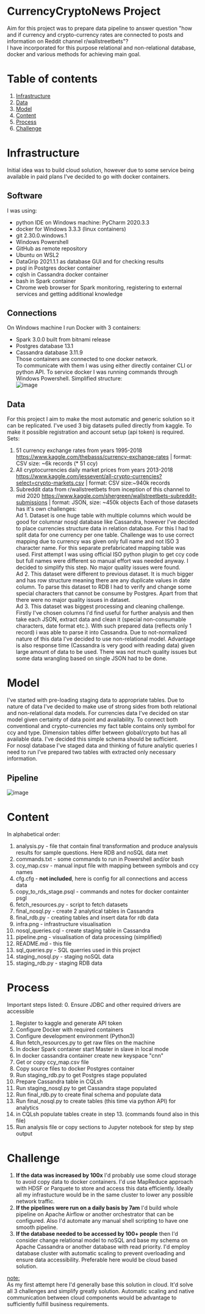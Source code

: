 # CurrencyCryptoNews Project

Aim for this project was to prepare data pipeline to answer question "how and if currency and crypto-currency rates are connected to posts and information on Reddit channel r/wallstreetbets"? </br>
I have incorporated for this purpose relational and non-relational database, docker and various methods for achieving main goal.

# Table of contents
1. [Infrastructure](#infrastructure)
2. [Data](#data)
3. [Model](#model)
4. [Content](#content)
5. [Process](#process)
6. [Challenge](#challenge)

# Infrastructure 
Initial idea was to build cloud solution, however due to some service being available in paid plans I've decided to go with docker containers.</br>
## Software
I was using:</br>
- python IDE on Windows machine: PyCharm 2020.3.3
- docker for Windows 3.3.3 (linux containers)
- git 2.30.0.windows.1
- Windows Powershell
- GitHub as remote repository
- Ubuntu on WSL2 
- DataGrip 2021.1.1 as database GUI and for checking results
- psql in Postgres docker container
- cqlsh in Cassandra docker container
- bash in Spark container
- Chrome web browser for Spark monitoring, registering to external services and getting additional knowledge
## Connections
On Windows machine I run Docker with 3 containers:
- Spark 3.0.0 built from bitnami release
- Postgres database 13.1
- Cassandra database 3.11.9 </br>
Those containers are connected to one docker network.</br>
  To communicate with them I was using either directly container CLI or python API. To service docker I was running commands through Windows Powershell. Simplified structure:</br>
![image](screenshots/infra.png)
  
## Data

For this project I aim to make the most automatic and generic solution so it can be replicated. I've used 3 big datasets pulled directly from kaggle. To make it possible registration and account setup (api token) is required.</br>
Sets:
1. 51 currency exchange rates from years 1995-2018 https://www.kaggle.com/thebasss/currency-exchange-rates | format: CSV size: ~6k records (* 51 ccy)
2. All cryptocurrencies daily market prices from years 2013-2018 https://www.kaggle.com/jessevent/all-crypto-currencies?select=crypto-markets.csv | format: CSV size:~940k records
3. Subreddit data from r/wallstreetbets from inception of this channel to mid 2020 https://www.kaggle.com/shergreen/wallstreetbets-subreddit-submissions | format: JSON, size: ~450k objects
Each of those datasets has it's own challenges:</br>
   Ad 1. Dataset is one huge table with multiple columns which would be good for columnar nosql database like Cassandra, however I've decided to place currencies structure data in relation database. For this I had to split data for one currency per one table. Challenge was to use correct mapping due to currency was given only full name and not ISO 3 character name. For this separate prefabricated mapping table was used. First attempt I was using official ISO python plugin to get ccy code but full names were different so manual effort was needed anyway. I decided to simplify this step. No major quality issues were found.</br>
   Ad 2. This dataset were different to previous dataset. It is much bigger and has row structure meaning there are any duplicate values in date column. To parse this dataset to RDB I had to verify and change some special characters that cannot be consume by Postgres. Apart from that there were no major quality issues in dataset.</br>
   Ad 3. This dataset was biggest processing and cleaning challenge. Firstly I've chosen columns I'd find useful for further analysis and then take each JSON, extract data and clean it (special non-consumable characters, date format etc.). With such prepared data (reflects only 1 record) i was able to parse it into Cassandra. Due to not-normalized nature of this data I've decided to use non-relational model. Advantage is also response time (Cassandra is very good with reading data) given large amount of data to be used. There was not much quality issues but some data wrangling based on single JSON had to be done.</br>
   
# Model

I've started with pre-loading staging data to appropriate tables. Due to nature of data I've decided to make use of strong sides from both relational and non-relational data models. For currencies data I've decided on star model given certainty of data point and availability. To connect both conventional and crypto-currencies my fact table contains only symbol for ccy and type. Dimension tables differ between global/crypto but has all available data. I've decided this simple schema should be sufficient.</br>
For nosql database I've staged data and thinking of future analytic queries I need to run I've prepared two tables with extracted only necessary information. </br>
## Pipeline
![image](screenshots/pipeline.png)

# Content

In alphabetical order:
1. analysis.py - file that contain final transformation and produce analysuis results for sample questions. Here RDB and noSQL data met
2. commands.txt - some commands to run in Powershell and/or bash
3. ccy_map.csv - manual input file with mapping between symbols and ccy names
4. cfg.cfg - <b>not included</b>, here is config for all connections and access data
5. copy_to_rds_stage.psql - commands and notes for docker containter psgl
6. fetch_resources.py - script to fetch datasets
7. final_nosql.py - create 2 analytical tables in Cassandra
8. final_rdb.py - creating tables and insert data for rdb data
9. infra.png - infrastructure visualisation
10. nosql_queries.cql - create staging table in Cassandra
11. pipeline.png - visualisation of data processing (simplified)
12. README.md - this file
13. sql_queries.py - SQL querries used in this project
14. staging_nosql.py - staging noSQL data
15. staging_rdb.py - staging RDB data

# Process

Important steps listed:
0. Ensure JDBC and other required drivers are accessible
1. Register to kaggle and generate API token
2. Configure Docker with required containers
3. Configure development environment (Python3)
4. Run fetch_resources.py to get raw files on the machine
5. In docker Spark container start Master in slave in local mode
6. In docker cassandra container create new keyspace "cnn" 
7. Get or copy ccy_map.csv file
8. Copy source files to docker Postgres container
9. Run staging_rdb.py to get Postgres stage populated
10. Prepare Cassandra table in CQLsh
11. Run staging_nosql.py to get Cassandra stage populated
12. Run final_rdb.py to create final schema and populate data
13. Run final_nosql.py to create tables (this time via python API) for analytics
14. in CQLsh populate tables create in step 13. (commands found also in this file)
15. Run analysis file or copy sections to Jupyter notebook for step by step output

# Challenge
   
1. <b>If the data was increased by 100x</b> I'd probably use some cloud storage to avoid copy data to docker containers. I'd use MapReduce approach with HDSF or Parquete to store and access this data efficiently. Ideally all my infrastucture would be in the same cluster to lower any possible network traffic.
2. <b>If the pipelines were run on a daily basis by 7am</b> I'd build whole pipeline on Apache Airflow or another orchestrator that can be configured. Also I'd automate any manual shell scripting to have one smooth pipeline.
3. <b>If the database needed to be accessed by 100+ people</b> then I'd consider change relational model to noSQL and base my schema on Apache Cassandra or another database with read priority. I'd employ database cluster with automatic scaling to prevent overloading and ensure data accessibility. Preferable here would be cloud based solution.</br>

<u>note:</u></br>
As my first attempt here I'd generally base this solution in cloud. It'd solve all 3 challenges and simplify greatly solution. Automatic scaling and native communication between cloud components would be advantage to sufficiently fulfill business requirements. 


